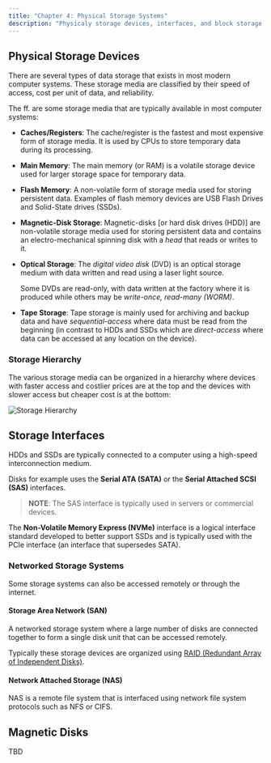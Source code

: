 ```yaml
---
title: "Chapter 4: Physical Storage Systems"
description: "Physicaly storage devices, interfaces, and block storage access."
---
```


## Physical Storage Devices

There are several types of data storage that exists in most modern computer systems. 
These storage media are classified by their speed of access, cost per unit of data, 
and reliability.

The ff. are some storage media that are typically available in most computer systems:

- **Caches/Registers**: The cache/register  is the fastest and most expensive form 
  of storage media. It is used by CPUs to store temporary data during its processing.

- **Main Memory**: The main memory (or RAM) is a volatile storage device used for larger 
  storage space for temporary data.

- **Flash Memory**: A non-volatile form of storage media used for storing persistent 
  data. Examples of flash memory devices are USB Flash Drives and Solid-State 
  drives (SSDs).

- **Magnetic-Disk Storage**: Magnetic-disks [or hard disk drives (HDD)] are non-volatile 
  storage media used for storing persistent data and contains an electro-mechanical 
  spinning disk with a _head_ that reads or writes to it.

- **Optical Storage**: The _digital video disk_ (DVD) is an optical storage medium with 
  data written and read using a laser light source.
  
  Some DVDs are read-only, with data written at the factory where it is produced while 
  others may be *write-once, read-many (WORM)*.

- **Tape Storage**: Tape storage is mainly used for archiving and backup data and have 
  _sequential-access_ where data must be read from the beginning (in contrast to HDDs 
  and SSDs which are _direct-access_ where data can be accessed at any location on 
  the device).

### Storage Hierarchy

The various storage media can be organized in a hierarchy where devices with faster 
access and costlier prices are at the top and the devices with slower access but 
cheaper cost is at the bottom:

![Storage Hierarchy](/images/figures/database/storage-hierarchy.png)

## Storage Interfaces

HDDs and SSDs are typically connected to a computer using a high-speed interconnection 
medium.

Disks for example uses the **Serial ATA (SATA)** or the **Serial Attached SCSI (SAS)** 
interfaces.

> **NOTE**: The SAS interface is typically used in servers or commercial devices.

The **Non-Volatile Memory Express (NVMe)** interface is a logical interface standard 
developed to better support SSDs and is typically used with the PCIe interface (an 
interface that supersedes SATA).

### Networked Storage Systems

Some storage systems can also be accessed remotely or through the internet.

#### Storage Area Network (SAN)

A networked storage system where a large number of disks are connected together to form 
a single disk unit that can be accessed remotely.

Typically these storage devices are organized using [RAID (Redundant Array of Independent Disks)](https://en.wikipedia.org/wiki/RAID).

#### Network Attached Storage (NAS)

NAS is a remote file system that is interfaced using network file system protocols such 
as NFS or CIFS.

## Magnetic Disks

TBD

